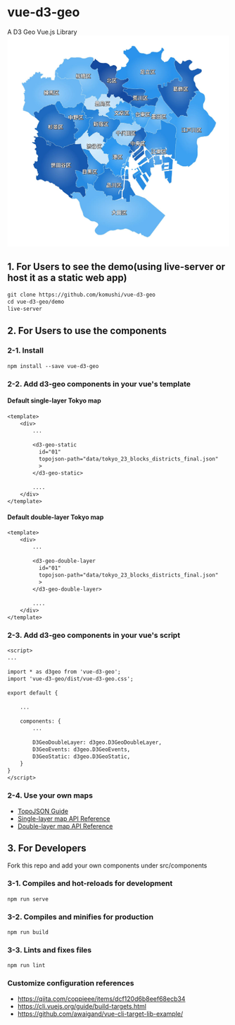 # vue-d3-geo
A D3 Geo Vue.js Library
![screenshot](https://raw.githubusercontent.com/komushi/vue-d3-geo/master/images/screenshot.jpg)

## 1. For Users to see the demo(using live-server or host it as a static web app)
```
git clone https://github.com/komushi/vue-d3-geo
cd vue-d3-geo/demo
live-server
```

## 2. For Users to use the components

### 2-1. Install 
```
npm install --save vue-d3-geo
```

### 2-2. Add d3-geo components in your vue's template
#### Default single-layer Tokyo map
```
<template>
	<div>
		...

		<d3-geo-static
		  id="01" 
		  topojson-path="data/tokyo_23_blocks_districts_final.json"
		  >    
		</d3-geo-static>

		....
	</div>
</template>
```

#### Default double-layer Tokyo map
```
<template>
	<div>
		...

		<d3-geo-double-layer
		  id="01" 
		  topojson-path="data/tokyo_23_blocks_districts_final.json"
		  >    
		</d3-geo-double-layer>

		....
	</div>
</template>
```

### 2-3. Add d3-geo components in your vue's script
```
<script>
...

import * as d3geo from 'vue-d3-geo';
import 'vue-d3-geo/dist/vue-d3-geo.css';

export default {
	
	...

	components: {
		...

		D3GeoDoubleLayer: d3geo.D3GeoDoubleLayer,
		D3GeoEvents: d3geo.D3GeoEvents,
		D3GeoStatic: d3geo.D3GeoStatic,
	}
}
</script>
```
### 2-4. Use your own maps
* [TopoJSON Guide](./TOPOJSON.md#)
* [Single-layer map API Reference](./API_REF.md#)
* [Double-layer map API Reference](./API_REF.md#)

## 3. For Developers
Fork this repo and add your own components under src/components

### 3-1. Compiles and hot-reloads for development
```
npm run serve
```

### 3-2. Compiles and minifies for production
```
npm run build
```

### 3-3. Lints and fixes files
```
npm run lint
```

### Customize configuration references
* https://qiita.com/coppieee/items/dcf120d6b8eef68ecb34
* https://cli.vuejs.org/guide/build-targets.html
* https://github.com/awaigand/vue-cli-target-lib-example/
